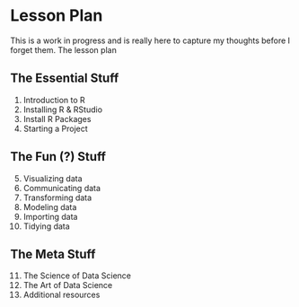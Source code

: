 # Lesson Plan

This is a work in progress and is really here to capture my thoughts before I forget them. 
The lesson plan 

## The Essential Stuff
1. Introduction to R
2. Installing R & RStudio
3. Install R Packages
4. Starting a Project

## The Fun (?) Stuff
5. Visualizing data
6. Communicating data
7. Transforming data
8. Modeling data
9. Importing data
10. Tidying data

## The Meta Stuff
11. The Science of Data Science
12. The Art of Data Science
13. Additional resources
